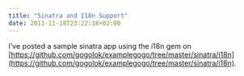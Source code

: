 ```yaml
---
title: "Sinatra and I18n Support"
date: 2011-11-18T23:22:18+02:00
---
```


I’ve posted a sample sinatra app using the i18n gem on [https://github.com/gogolok/examplegogo/tree/master/sinatra/i18n](https://github.com/gogolok/examplegogo/tree/master/sinatra/i18n).
